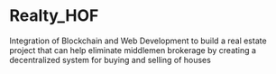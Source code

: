 # Realty_HOF
Integration of  Blockchain and Web Development to build a real estate project that can help eliminate middlemen brokerage by creating a decentralized system for buying and selling of houses
